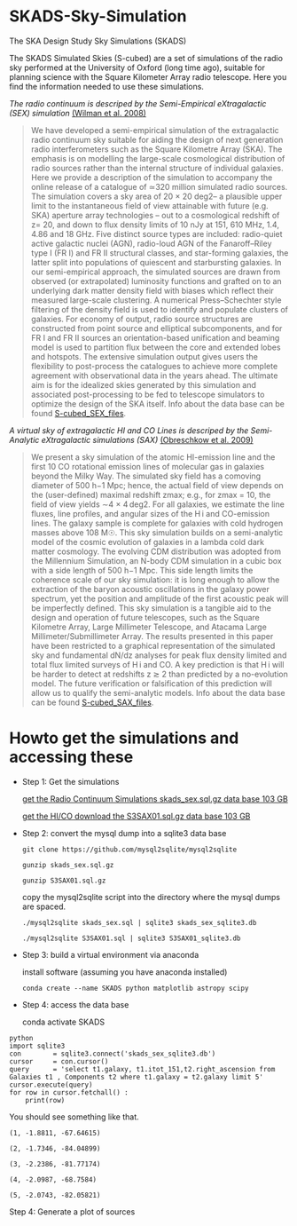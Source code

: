 # SKADS-Sky-Simulation

The SKA Design Study Sky Simulations (SKADS)

The SKADS Simulated Skies (S-cubed) are a set of simulations of the radio sky performed at the
University of Oxford (long time ago), suitable for planning science with the Square Kilometer 
Array radio telescope. Here you find the information needed to use these simulations.


*The radio continuum is descriped by the Semi-Empirical
eXtragalactic (SEX) simulation* [(Wilman et al. 2008)](https://academic.oup.com/mnras/article/388/3/1335/956611)

>We have developed a semi-empirical simulation of the extragalactic radio continuum sky suitable for aiding the design of next generation radio interferometers such as the Square Kilometre Array (SKA). The emphasis is on modelling the large-scale cosmological distribution of radio sources rather than the internal structure of individual galaxies. Here we provide a description of the simulation to accompany the online release of a catalogue of ≃320 million simulated radio sources. The simulation covers a sky area of 20 × 20 deg2– a plausible upper limit to the instantaneous field of view attainable with future (e.g. SKA) aperture array technologies – out to a cosmological redshift of z= 20, and down to flux density limits of 10 nJy at 151, 610 MHz, 1.4, 4.86 and 18 GHz. Five distinct source types are included: radio-quiet active galactic nuclei (AGN), radio-loud AGN of the Fanaroff–Riley type I (FR I) and FR II structural classes, and star-forming galaxies, the latter split into populations of quiescent and starbursting galaxies.
In our semi-empirical approach, the simulated sources are drawn from observed (or extrapolated) luminosity functions and grafted on to an underlying dark matter density field with biases which reflect their measured large-scale clustering. A numerical Press–Schechter style filtering of the density field is used to identify and populate clusters of galaxies. For economy of output, radio source structures are constructed from point source and elliptical subcomponents, and for FR I and FR II sources an orientation-based unification and beaming model is used to partition flux between the core and extended lobes and hotspots. The extensive simulation output gives users the flexibility to post-process the catalogues to achieve more complete agreement with observational data in the years ahead. The ultimate aim is for the idealized skies generated by this simulation and associated post-processing to be fed to telescope simulators to optimize the design of the SKA itself. Info about the data base can be found [S-cubed_SEX_files](https://github.com/hrkloeck/SKADS-Sky-Simulation/blob/main/S-cubed_SEX_files/S-cubed_SEX.pdf).


*A virtual sky of extragalactic HI and CO Lines is descriped by the Semi-Analytic
eXtragalactic simulations (SAX)* [(Obreschkow et al. 2009)](https://iopscience.iop.org/article/10.1088/0004-637X/703/2/1890)

>We present a sky simulation of the atomic HI-emission line and the first 10 CO rotational emission lines of molecular gas in galaxies beyond the Milky Way. The simulated sky field has a comoving diameter of 500 h−1 Mpc; hence, the actual field of view depends on the (user-defined) maximal redshift zmax; e.g., for zmax = 10, the field of view yields ∼4 × 4 deg2. For all galaxies, we estimate the line fluxes, line profiles, and angular sizes of the H i and CO-emission lines. The galaxy sample is complete for galaxies with cold hydrogen masses above 108 M☉. This sky simulation builds on a semi-analytic model of the cosmic evolution of galaxies in a lambda cold dark matter cosmology. The evolving CDM distribution was adopted from the Millennium Simulation, an N-body CDM simulation in a cubic box with a side length of 500 h−1 Mpc. This side length limits the coherence scale of our sky simulation: it is long enough to allow the extraction of the baryon acoustic oscillations in the galaxy power spectrum, yet the position and amplitude of the first acoustic peak will be imperfectly defined. This sky simulation is a tangible aid to the design and operation of future telescopes, such as the Square Kilometre Array, Large Millimeter Telescope, and Atacama Large Millimeter/Submillimeter Array. The results presented in this paper have been restricted to a graphical representation of the simulated sky and fundamental dN/dz analyses for peak flux density limited and total flux limited surveys of H i and CO. A key prediction is that H i will be harder to detect at redshifts z ≳ 2 than predicted by a no-evolution model. The future verification or falsification of this prediction will allow us to qualify the semi-analytic models. Info about the data base can be found [S-cubed_SAX_files](https://github.com/hrkloeck/SKADS-Sky-Simulation/blob/main/S-cubed_SAX_files/S-cubed_SAX.pdf).



# Howto get the simulations and accessing these 

- Step 1: Get the simulations

    [get the Radio Continuum Simulations skads_sex.sql.gz data base 103 GB](http://ftp.mpifr-bonn.mpg.de/s-cubed/skads_sex.sql.gz)

    [get the HI/CO download the S3SAX01.sql.gz data base 103 GB](http://ftp.mpifr-bonn.mpg.de/s-cubed/S3SAX01.sql.gz)


- Step 2: convert the mysql dump into a sqlite3 data base 

    ```git clone https://github.com/mysql2sqlite/mysql2sqlite```

    ```gunzip skads_sex.sql.gz```

    ```gunzip S3SAX01.sql.gz```

    copy the mysql2sqlite script into the directory where the mysql dumps are spaced.

    ```./mysql2sqlite skads_sex.sql | sqlite3 skads_sex_sqlite3.db```

    ```./mysql2sqlite S3SAX01.sql | sqlite3 S3SAX01_sqlite3.db```

- Step 3: build a virtual environment via anaconda

    install software (assuming you have anaconda installed)

    ```conda create --name SKADS python matplotlib astropy scipy```

- Step 4: access the data base

    conda activate SKADS

~~~
python
import sqlite3
con        = sqlite3.connect('skads_sex_sqlite3.db')
cursor     = con.cursor()
query      = 'select t1.galaxy, t1.itot_151,t2.right_ascension from Galaxies t1 , Components t2 where t1.galaxy = t2.galaxy limit 5'
cursor.execute(query)
for row in cursor.fetchall() :
    print(row)
~~~

You should see something like that.

    (1, -1.8811, -67.64615)
    
    (2, -1.7346, -84.04899)
    
    (3, -2.2386, -81.77174)
    
    (4, -2.0987, -68.7584)
    
    (5, -2.0743, -82.05821)
    
Step 4: Generate a plot of sources



